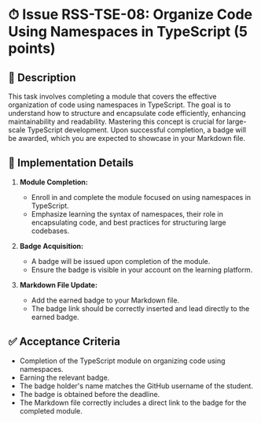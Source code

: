 # ⏱ Issue RSS-TSE-08: Organize Code Using Namespaces in TypeScript (5 points)

## 📝 Description

This task involves completing a module that covers the effective organization of code using namespaces in TypeScript. The goal is to understand how to structure and encapsulate code efficiently, enhancing maintainability and readability. Mastering this concept is crucial for large-scale TypeScript development. Upon successful completion, a badge will be awarded, which you are expected to showcase in your Markdown file.

## 🔨 Implementation Details

1. **Module Completion:**
   - Enroll in and complete the module focused on using namespaces in TypeScript.
   - Emphasize learning the syntax of namespaces, their role in encapsulating code, and best practices for structuring large codebases.

2. **Badge Acquisition:**
   - A badge will be issued upon completion of the module.
   - Ensure the badge is visible in your account on the learning platform.

3. **Markdown File Update:**
   - Add the earned badge to your Markdown file.
   - The badge link should be correctly inserted and lead directly to the earned badge.

## ✅ Acceptance Criteria

- Completion of the TypeScript module on organizing code using namespaces.
- Earning the relevant badge.
- The badge holder's name matches the GitHub username of the student.
- The badge is obtained before the deadline.
- The Markdown file correctly includes a direct link to the badge for the completed module.
